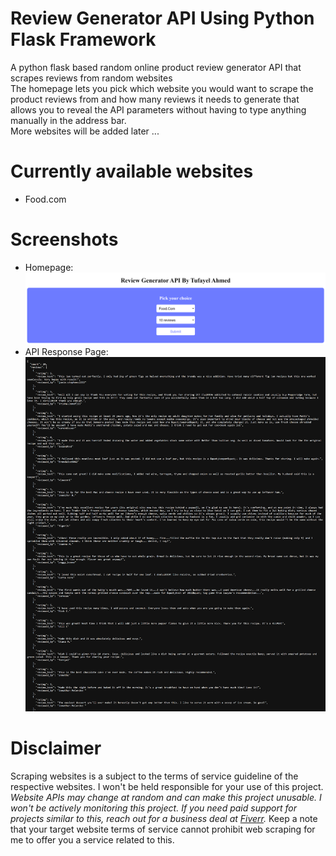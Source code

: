 # Review Generator API Using Python Flask Framework
A python flask based random online product review generator API that scrapes reviews from random websites
<br>
The homepage lets you pick which website you would want to scrape the product reviews from and how many reviews it needs to generate that allows you to reveal the API parameters without having to type anything manually in the address bar. 
<br>
More websites will be added later ...
# Currently available websites
* Food.com
# Screenshots
- Homepage:<br>
<img src="https://raw.githubusercontent.com/TufayelLUS/Review-Generator-API-Using-Flask-Framework/main/home.png" /><br>
- API Response Page:<br>
<img src="https://raw.githubusercontent.com/TufayelLUS/Review-Generator-API-Using-Flask-Framework/main/api_page.png" /><br>

# Disclaimer
Scraping websites is a subject to the terms of service guideline of the respective websites. I won't be held responsible for your use of this project. <i>Website APIs may change at random and can make this project unusable. I won't be actively monitoring this project. If you need paid support for projects similar to this, reach out for a business deal at <a href="https://fiverr.com/thechoyon">Fiverr</a>.</i> Keep a note that your target website terms of service cannot prohibit web scraping for me to offer you a service related to this.